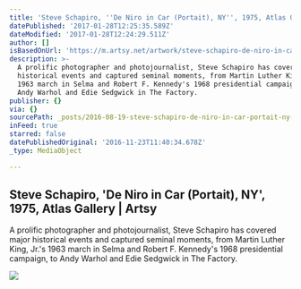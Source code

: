 ```yaml
---
title: 'Steve Schapiro, ''De Niro in Car (Portait), NY'', 1975, Atlas Gallery | Artsy'
datePublished: '2017-01-28T12:25:35.589Z'
dateModified: '2017-01-28T12:24:29.511Z'
author: []
isBasedOnUrl: 'https://m.artsy.net/artwork/steve-schapiro-de-niro-in-car-portait-ny'
description: >-
  A prolific photographer and photojournalist, Steve Schapiro has covered major
  historical events and captured seminal moments, from Martin Luther King, Jr.'s
  1963 march in Selma and Robert F. Kennedy's 1968 presidential campaign, to
  Andy Warhol and Edie Sedgwick in The Factory.
publisher: {}
via: {}
sourcePath: _posts/2016-08-19-steve-schapiro-de-niro-in-car-portait-ny-1975-atlas.md
inFeed: true
starred: false
datePublishedOriginal: '2016-11-23T11:40:34.678Z'
_type: MediaObject

---
```

<article style=""><h1>Steve Schapiro, 'De Niro in Car (Portait), NY', 1975, Atlas Gallery | Artsy</h1><p>A prolific photographer and photojournalist, Steve Schapiro has covered major historical events and captured seminal moments, from Martin Luther King, Jr.'s 1963 march in Selma and Robert F. Kennedy's 1968 presidential campaign, to Andy Warhol and Edie Sedgwick in The Factory.</p><img src="https://d32dm0rphc51dk.cloudfront.net/IUwcdJLMDGeWP25IhPieyw/large.jpg" /></article>